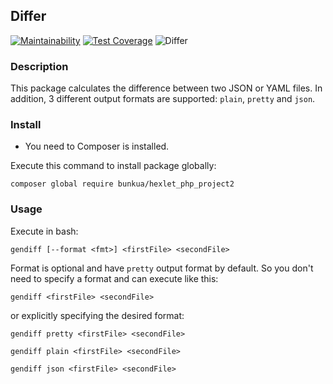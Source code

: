 ## Differ

[![Maintainability](https://api.codeclimate.com/v1/badges/9dd6d63f9ffdaaa1956f/maintainability)](https://codeclimate.com/github/bunkua/php-project-lvl2/maintainability)
[![Test Coverage](https://api.codeclimate.com/v1/badges/9dd6d63f9ffdaaa1956f/test_coverage)](https://codeclimate.com/github/bunkua/php-project-lvl2/test_coverage)
![Differ](https://github.com/bunkua/php-project-lvl2/workflows/Differ/badge.svg?branch=master)


### Description
This package calculates the difference between two JSON or YAML files. In addition, 3 different output formats are supported: `plain`, `pretty` and `json`.

### Install


- You need to Composer is installed.

Execute this command to install package globally:

```
composer global require bunkua/hexlet_php_project2
```

### Usage
Execute in bash:

```
gendiff [--format <fmt>] <firstFile> <secondFile>
```

Format is optional and have `pretty` output format by default. So you don't need to specify a format and can execute like this:
```
gendiff <firstFile> <secondFile>
```
or explicitly specifying the desired format:
```
gendiff pretty <firstFile> <secondFile>
```

```
gendiff plain <firstFile> <secondFile>
```

```
gendiff json <firstFile> <secondFile>
```

